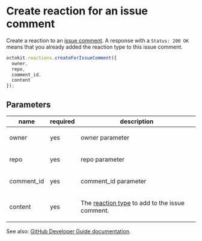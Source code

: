 # Create reaction for an issue comment

Create a reaction to an [issue comment](https://developer.github.com/v3/issues/comments/). A response with a `Status: 200 OK` means that you already added the reaction type to this issue comment.

```js
octokit.reactions.createForIssueComment({
  owner,
  repo,
  comment_id,
  content
});
```

## Parameters

<table>
  <thead>
    <tr>
      <th>name</th>
      <th>required</th>
      <th>description</th>
    </tr>
  </thead>
  <tbody>
    <tr><td>owner</td><td>yes</td><td>

owner parameter

</td></tr>
<tr><td>repo</td><td>yes</td><td>

repo parameter

</td></tr>
<tr><td>comment_id</td><td>yes</td><td>

comment_id parameter

</td></tr>
<tr><td>content</td><td>yes</td><td>

The [reaction type](https://developer.github.com/v3/reactions/#reaction-types) to add to the issue comment.

</td></tr>
  </tbody>
</table>

See also: [GitHub Developer Guide documentation](endpoint.documentationUrl).
